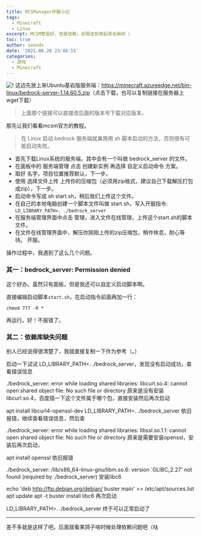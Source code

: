 ```yaml
---
title: MCSManager开服小记
tags:
  - Minecraft
  - Linux
excerpt: MCSM整挺好，但是依赖，权限这些修起来也麻烦（
toc: true
author: xeonds
date: '2021.06.20 23:48:15'
categories:
  - 游戏
  - Minecraft
---
```


![!](file/img/4d17bffecbbb55feb79b3d20c2ec2519.png)
这边先放上来Ubuntu基岩版服务端：<https://minecraft.azureedge.net/bin-linux/bedrock-server-1.14.60.5.zip>（点击下载，也可以复制链接在服务器上wget下载）

>上面那个链接可以直接改后面的版本号下载对应版本。

那先让我们看看mcsm官方的教程。

>在 Linux 启动 bedrock 服务端就兼用用 sh 脚本启动的方法，否则很有可能启动失败。

* 首先下载Linux系统的服务端，其中会有一个叫做 bedrock_server 的文件。
* 在面板中的 服务端管理 点击 创建新实例 再选择 自定义启动命令 方案。
* 取好 名字，项目位置推荐默认，下一步。
* 使用 选择文件上传 上传你的压缩包（必须用zip格式，建议自己下载解压打包成zip），下一步。
* 启动命令写成 sh start.sh，稍后我们上传这个文件。
* 在自己的本地电脑创建一个脚本文件叫做 start.sh，写入开服指令:
`LD_LIBRARY_PATH=. ./bedrock_server`
* 在服务端管理界面中点击 管理，进入文件在线管理，上传这个start.sh的脚本文件。
* 在文件在线管理界面中，解压你刚刚上传的zip压缩包，稍作休息，耐心等待。
开服。

操作过程中，我遇到了这么几个问题。

### 其一：bedrock_server: Permission denied

这个好办。虽然只有面板，但是我还可以自定义启动脚本啊。

直接编辑启动脚本`start.sh`，在启动指令前面再加一行：

`chmod 777 -R *`

再运行。好！不报错了。

### 其二：依赖库缺失问题

别人已经说得很清楚了，我就直接复制一下作为参考（。）

启动一下试试 LD_LIBRARY_PATH=. ./bedrock_server，发现没有启动成功，查看错误信息

./bedrock_server: error while loading shared libraries: libcurl.so.4: cannot open shared object file: No such file or directory
原来是没有安装libcurl.so.4，百度插一下这个文件属于哪个包，直接安装然后再次启动

apt install libcurl4-openssl-dev
LD_LIBRARY_PATH=. ./bedrock_server
依旧报错，继续查看错误信息，然后查

./bedrock_server: error while loading shared libraries: libssl.so.1.1: cannot open shared object file: No such file or directory
原来是需要安装openssl，安装后再次启动，

apt install openssl
依旧报错

./bedrock_server: /lib/x86_64-linux-gnu/libm.so.6: version `GLIBC_2.27' not found (required by ./bedrock_server)
安装libc6

echo 'deb <http://ftp.debian.org/debian/> buster main' >> /etc/apt/sources.list
apt update
apt -t buster install libc6
再次启动

LD_LIBRARY_PATH=. ./bedrock_server
终于可以正常启动了

---

差不多就是这样了吧。后面就看某鸽子啥时候处理依赖问题吧（咕
